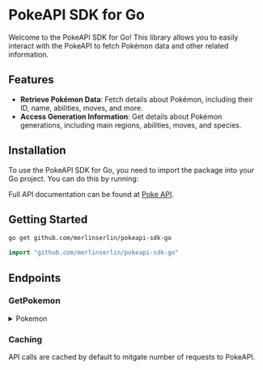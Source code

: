 # PokeAPI SDK for Go

Welcome to the PokeAPI SDK for Go! This library allows you to easily interact with the PokeAPI to fetch Pokémon data and other related information.

## Features

- **Retrieve Pokémon Data**: Fetch details about Pokémon, including their ID, name, abilities, moves, and more.
- **Access Generation Information**: Get details about Pokémon generations, including main regions, abilities, moves, and species.

## Installation

To use the PokeAPI SDK for Go, you need to import the package into your Go project. You can do this by running:


Full API documentation can be found at [Poke API](https://pokeapi.co/docs/v2.html).

## Getting Started

```bash
go get github.com/merlinserlin/pokeapi-sdk-go
```

```go
import "github.com/merlinserlin/pokeapi-sdk-go"
```

## Endpoints

### GetPokemon

<details>
  <summary>Pokemon</summary>
  
  #### Get Pokemon

  ```go
    client := api.NewClient()

	// Get a Pokémon
	pokemon, err := client.GetPokemon("pokemon")
  ```

  *Must pass an ID (e.g. "1") or name (e.g. "pikachu").*

  #### Get Generation


  ```go
    client := api.NewClient()

	// Get a Generation
	pokemon, err := client.GetGeneration("generation")
  ```

  *Must pass an ID (e.g. "1") or name (e.g. "Generation I").*
</details>

### Caching

API calls are cached by default to mitgate number of requests to PokeAPI.




